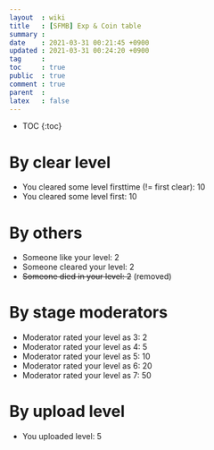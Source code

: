 ```yaml
---
layout  : wiki
title   : [SFMB] Exp & Coin table 
summary : 
date    : 2021-03-31 00:21:45 +0900
updated : 2021-03-31 00:24:20 +0900
tag     : 
toc     : true
public  : true
comment : true
parent  : 
latex   : false
---
```

* TOC
{:toc}

# By clear level

- You cleared some level firsttime (!= first clear): 10
- You cleared some level first: 10

# By others

- Someone like your level: 2
- Someone cleared your level: 2
- ~~Someone died in your level: 2~~ (removed)

# By stage moderators

- Moderator rated your level as 3: 2
- Moderator rated your level as 4: 5
- Moderator rated your level as 5: 10
- Moderator rated your level as 6: 20
- Moderator rated your level as 7: 50

# By upload level

- You uploaded level: 5
